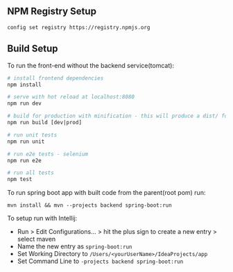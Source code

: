 

## NPM Registry Setup
```
config set registry https://registry.npmjs.org
```

## Build Setup

To run the front-end without the backend service(tomcat):

``` bash
# install frontend dependencies
npm install

# serve with hot reload at localhost:8080
npm run dev

# build for production with minification - this will produce a dist/ folder.
npm run build [dev|prod]

# run unit tests
npm run unit

# run e2e tests - selenium
npm run e2e

# run all tests
npm test
```

To run spring boot app with built code from the parent(root pom) run:
```
mvn install && mvn --projects backend spring-boot:run
```


To setup run with Intellij:

* Run > Edit Configurations... > hit the plus sign to create a new entry > select maven 
* Name the new entry as ```spring-boot:run```
* Set Working Directory to ```/Users/<yourUserName>/IdeaProjects/app```
* Set Command Line to ```-projects backend spring-boot:run```

